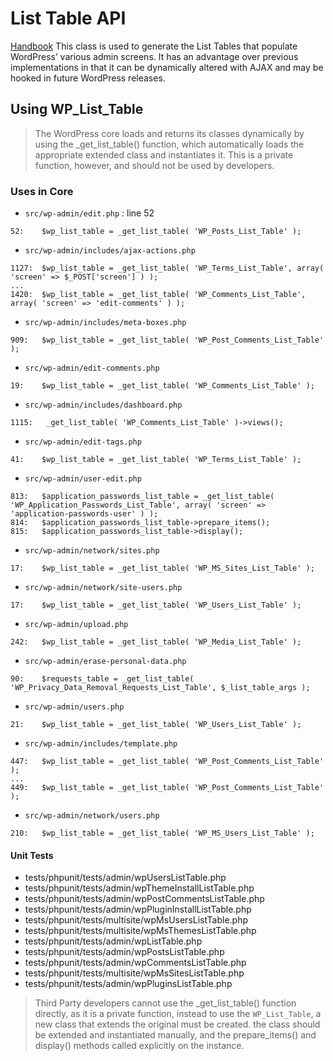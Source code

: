 # List Table API

[Handbook](https://developer.wordpress.org/reference/classes/wp_list_table/) This class is used to generate the List Tables that populate WordPress’ various admin screens. It has an advantage over previous implementations in that it can be dynamically altered with AJAX and may be hooked in future WordPress releases.

## Using WP_List_Table 
> The WordPress core loads and returns its classes dynamically by using the _get_list_table() function, which automatically loads the appropriate extended class and instantiates it. This is a private function, however, and should not be used by developers.

### Uses in Core
* `src/wp-admin/edit.php` : line 52
```
52:    $wp_list_table = _get_list_table( 'WP_Posts_List_Table' );
```
* `src/wp-admin/includes/ajax-actions.php`
```
1127:  $wp_list_table = _get_list_table( 'WP_Terms_List_Table', array( 'screen' => $_POST['screen'] ) );
...
1420:  $wp_list_table = _get_list_table( 'WP_Comments_List_Table', array( 'screen' => 'edit-comments' ) );
```
* `src/wp-admin/includes/meta-boxes.php`
```
909:   $wp_list_table = _get_list_table( 'WP_Post_Comments_List_Table' );
```
* `src/wp-admin/edit-comments.php`
```
19:    $wp_list_table = _get_list_table( 'WP_Comments_List_Table' );
```
* `src/wp-admin/includes/dashboard.php`
```
1115:   _get_list_table( 'WP_Comments_List_Table' )->views();
```
* `src/wp-admin/edit-tags.php`
```
41:    $wp_list_table = _get_list_table( 'WP_Terms_List_Table' );
```
* `src/wp-admin/user-edit.php`
```
813:   $application_passwords_list_table = _get_list_table( 'WP_Application_Passwords_List_Table', array( 'screen' => 'application-passwords-user' ) );
814:   $application_passwords_list_table->prepare_items();
815:   $application_passwords_list_table->display();
```
* `src/wp-admin/network/sites.php`
```
17:    $wp_list_table = _get_list_table( 'WP_MS_Sites_List_Table' );
```
* `src/wp-admin/network/site-users.php`
```
17:    $wp_list_table = _get_list_table( 'WP_Users_List_Table' );
```
* `src/wp-admin/upload.php`
```
242:   $wp_list_table = _get_list_table( 'WP_Media_List_Table' );
```
* `src/wp-admin/erase-personal-data.php`
```
90:    $requests_table = _get_list_table( 'WP_Privacy_Data_Removal_Requests_List_Table', $_list_table_args );
```
* `src/wp-admin/users.php`
```
21:    $wp_list_table = _get_list_table( 'WP_Users_List_Table' );
```
* `src/wp-admin/includes/template.php`
```
447:   $wp_list_table = _get_list_table( 'WP_Post_Comments_List_Table' );
...
449:   $wp_list_table = _get_list_table( 'WP_Post_Comments_List_Table' );
```
* `src/wp-admin/network/users.php`
```
210:   $wp_list_table = _get_list_table( 'WP_MS_Users_List_Table' );
```

#### Unit Tests
* tests/phpunit/tests/admin/wpUsersListTable.php
* tests/phpunit/tests/admin/wpThemeInstallListTable.php
* tests/phpunit/tests/admin/wpPostCommentsListTable.php
* tests/phpunit/tests/admin/wpPluginInstallListTable.php
* tests/phpunit/tests/multisite/wpMsUsersListTable.php
* tests/phpunit/tests/multisite/wpMsThemesListTable.php
* tests/phpunit/tests/admin/wpListTable.php
* tests/phpunit/tests/admin/wpPostsListTable.php
* tests/phpunit/tests/admin/wpCommentsListTable.php
* tests/phpunit/tests/multisite/wpMsSitesListTable.php
* tests/phpunit/tests/admin/wpPluginsListTable.php


> Third Party developers cannot use the _get_list_table() function directly, as it is a private function, instead to use the `WP_List_Table`, a new class that extends the original must be created. the class should be extended and instantiated manually, and the prepare_items() and display() methods called explicitly on the instance.
